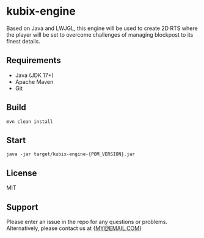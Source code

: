# kubix-engine
Based on Java and LWJGL, this engine will be used to create 2D RTS where the player will be set to overcome challenges of managing blockpost to its finest details.

## Requirements
* Java (JDK 17+)
* Apache Maven
* Git

## Build
```
mvn clean install
```

## Start
```
java -jar target/kubix-engine-{POM_VERSION}.jar
```

## License
MIT

## Support
Please enter an issue in the repo for any questions or problems.
Alternatively, please contact us at {MY@EMAIL.COM}